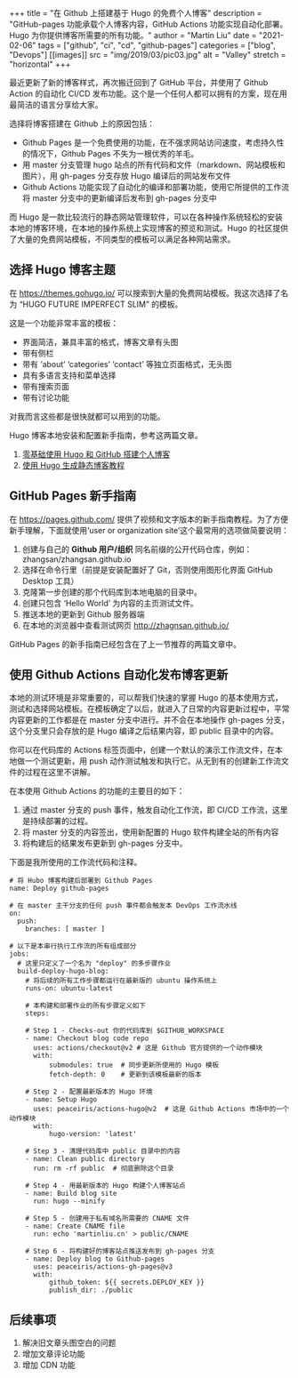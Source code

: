 +++
title = "在 Github 上搭建基于 Hugo 的免费个人博客"
description = "GitHub-pages 功能承载个人博客内容，GitHub Actions 功能实现自动化部署。Hugo 为你提供博客所需要的所有功能。"
author = "Martin Liu"
date = "2021-02-06"
tags = ["github", "ci", "cd", "github-pages"]
categories = ["blog", "Devops"]
[[images]]
  src = "img/2019/03/pic03.jpg"
  alt = "Valley"
  stretch = "horizontal"
+++

最近更新了新的博客样式，再次搬迁回到了 GitHub 平台，并使用了 Github Action 的自动化 CI/CD 发布功能。这个是一个任何人都可以拥有的方案，现在用最简洁的语言分享给大家。
<!--more-->

选择将博客搭建在 Github 上的原因包括：

* Github Pages 是一个免费使用的功能，在不强求网站访问速度，考虑持久性的情况下，Github Pages 不失为一根优秀的羊毛。
* 用 master 分支管理 hugo 站点的所有代码和文件（markdown、网站模板和图片），用 gh-pages 分支存放 Hugo 编译后的网站发布文件
* Github Actions 功能实现了自动化的编译和部署功能，使用它所提供的工作流将 master 分支中的更新编译后发布到 gh-pages 分支中

而 Hugo 是一款比较流行的静态网站管理软件，可以在各种操作系统轻松的安装本地的博客环境，在本地的操作系统上实现博客的预览和测试。Hugo 的社区提供了大量的免费网站模板，不同类型的模板可以满足各种网站需求。

## 选择 Hugo 博客主题

在 https://themes.gohugo.io/ 可以搜索到大量的免费网站模板。我这次选择了名为 “HUGO FUTURE IMPERFECT SLIM” 的模板。

这是一个功能非常丰富的模板：

* 界面简洁，兼具丰富的格式，博客文章有头图
* 带有侧栏
* 带有 ‘about’ ‘categories’ ‘contact’ 等独立页面格式，无头图
* 具有多语言支持和菜单选择
* 带有搜索页面
* 带有讨论功能

对我而言这些都是很快就都可以用到的功能。

Hugo 博客本地安装和配置新手指南，参考这两篇文章。

1. [零基础使用 Hugo 和 GitHub 搭建个人博客](https://zhuanlan.zhihu.com/p/102131163)
2. [使用 Hugo 生成静态博客教程](https://sb.sb/blog/migrate-to-hugo/)

## GitHub Pages 新手指南

在 https://pages.github.com/ 提供了视频和文字版本的新手指南教程。为了方便新手理解，下面就使用‘user or organization site’这个最常用的选项做简要说明：

1. 创建与自己的 **Github 用户/组织** 同名前缀的公开代码仓库，例如：zhangsan/zhangsan.github.io
2. 选择在命令行里（前提是安装配置好了 Git，否则使用图形化界面 GitHub Desktop 工具）
3. 克隆第一步创建的那个代码库到本地电脑的目录中。
4. 创建只包含 ‘Hello World’ 为内容的主页测试文件。
5. 推送本地的更新到 Github 服务器端
6. 在本地的浏览器中查看测试网页 http://zhagnsan.github.io/

GitHub Pages 的新手指南已经包含在了上一节推荐的两篇文章中。

## 使用 Github Actions 自动化发布博客更新

本地的测试环境是非常重要的，可以帮我们快速的掌握 Hugo 的基本使用方式，测试和选择网站模板。在模板确定了以后，就进入了日常的内容更新过程中，平常内容更新的工作都是在 master 分支中进行。并不会在本地操作 gh-pages 分支，这个分支里只会存放的是 Hugo 编译之后结果内容，即 public 目录中的内容。

你可以在代码库的 Actions 标签页面中，创建一个默认的演示工作流文件，在本地做一个测试更新，用 push 动作测试触发和执行它。从无到有的创建新工作流文件的过程在这里不讲解。

在本使用 Github Actions 的功能的主要目的如下：

1. 通过 master 分支的 push 事件，触发自动化工作流，即 CI/CD 工作流，这里是持续部署的过程。
2. 将 master 分支的内容签出，使用新配置的 Hugo 软件构建全站的所有内容
3. 将构建后的结果发布更新到 gh-pages 分支中。

下面是我所使用的工作流代码和注释。

```
# 将 Hubo 博客构建后部署到 Github Pages
name: Deploy github-pages

# 在 master 主干分支的任何 push 事件都会触发本 DevOps 工作流水线
on:
  push:
    branches: [ master ]

# 以下是本串行执行工作流的所有组成部分
jobs:
  # 这里只定义了一个名为 "deploy" 的多步骤作业
  build-deploy-hugo-blog:
    # 将后续的所有工作步骤都运行在最新版的 ubuntu 操作系统上
    runs-on: ubuntu-latest

    # 本构建和部署作业的所有步骤定义如下
    steps:

    # Step 1 - Checks-out 你的代码库到 $GITHUB_WORKSPACE
    - name: Checkout blog code repo
      uses: actions/checkout@v2 # 这是 Github 官方提供的一个动作模块
      with:
          submodules: true  # 同步更新所使用的 Hugo 模板
          fetch-depth: 0    # 更新到该模板最新的版本

    # Step 2 - 配置最新版本的 Hugo 环境
    - name: Setup Hugo
      uses: peaceiris/actions-hugo@v2  # 这是 Github Actions 市场中的一个动作模块
      with:
          hugo-version: 'latest'

    # Step 3 - 清理代码库中 public 目录中的内容
    - name: Clean public directory
      run: rm -rf public  # 彻底删除这个目录

    # Step 4 - 用最新版本的 Hugo 构建个人博客站点
    - name: Build blog site
      run: hugo --minify

    # Step 5 - 创建用于私有域名所需要的 CNAME 文件
    - name: Create CNAME file
      run: echo 'martinliu.cn' > public/CNAME

    # Step 6 - 将构建好的博客站点推送发布到 gh-pages 分支
    - name: Deploy blog to Github-pages
      uses: peaceiris/actions-gh-pages@v3
      with:
          github_token: ${{ secrets.DEPLOY_KEY }}
          publish_dir: ./public
```


## 后续事项

1. 解决旧文章头图空白的问题
2. 增加文章评论功能
3. 增加 CDN 功能

